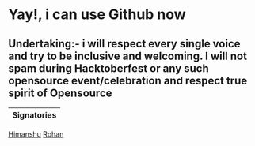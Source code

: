 <!--
Create a simple commit, jst replace name and Github URL with yours🙂
press enetr after the last line of code, 
paste the below code
[name](GitHub url)
replace them with your own details

see example
eg 
(Himanshu)[https://github.com/himanshu007-creator]
--->
# Yay!, i can use Github now
## Undertaking:- i will respect every single voice and try to be inclusive and welcoming. I will not spam during Hacktoberfest or any such opensource event/celebration and respect true spirit of Opensource
| Signatories |
| --- |
[Himanshu](https://github.com/himanshu007-creator)
[Rohan](htpps://github.com/rohan-kulkarni-25)


